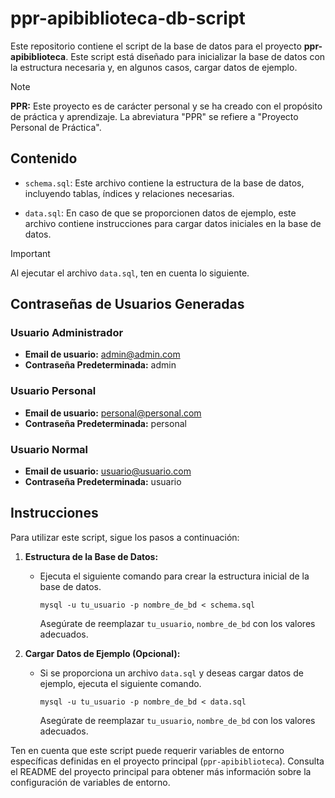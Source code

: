 # ppr-apibiblioteca-db-script

Este repositorio contiene el script de la base de datos para el proyecto **ppr-apibiblioteca**. Este script está diseñado para inicializar la base de datos con la estructura necesaria y, en algunos casos, cargar datos de ejemplo.

> [!NOTE]
> **PPR:** Este proyecto es de carácter personal y se ha creado con el propósito de práctica y aprendizaje. La abreviatura "PPR" se refiere a "Proyecto Personal de Práctica".

## Contenido

- `schema.sql`: Este archivo contiene la estructura de la base de datos, incluyendo tablas, índices y relaciones necesarias.

- `data.sql`: En caso de que se proporcionen datos de ejemplo, este archivo contiene instrucciones para cargar datos iniciales en la base de datos.

> [!IMPORTANT]
> Al ejecutar el archivo `data.sql`, ten en cuenta lo siguiente.

## Contraseñas de Usuarios Generadas

### Usuario Administrador

- **Email de usuario:** admin@admin.com
- **Contraseña Predeterminada:** admin

### Usuario Personal

- **Email de usuario:** personal@personal.com
- **Contraseña Predeterminada:** personal

### Usuario Normal

- **Email de usuario:** usuario@usuario.com
- **Contraseña Predeterminada:** usuario

## Instrucciones

Para utilizar este script, sigue los pasos a continuación:

1. **Estructura de la Base de Datos:**

   - Ejecuta el siguiente comando para crear la estructura inicial de la base de datos.
     ```shell
     mysql -u tu_usuario -p nombre_de_bd < schema.sql
     ```
     Asegúrate de reemplazar `tu_usuario`, `nombre_de_bd` con los valores adecuados.

2. **Cargar Datos de Ejemplo (Opcional):**
   - Si se proporciona un archivo `data.sql` y deseas cargar datos de ejemplo, ejecuta el siguiente comando.
     ```shell
     mysql -u tu_usuario -p nombre_de_bd < data.sql
     ```
     Asegúrate de reemplazar `tu_usuario`, `nombre_de_bd` con los valores adecuados.

Ten en cuenta que este script puede requerir variables de entorno específicas definidas en el proyecto principal (`ppr-apibiblioteca`). Consulta el README del proyecto principal para obtener más información sobre la configuración de variables de entorno.
